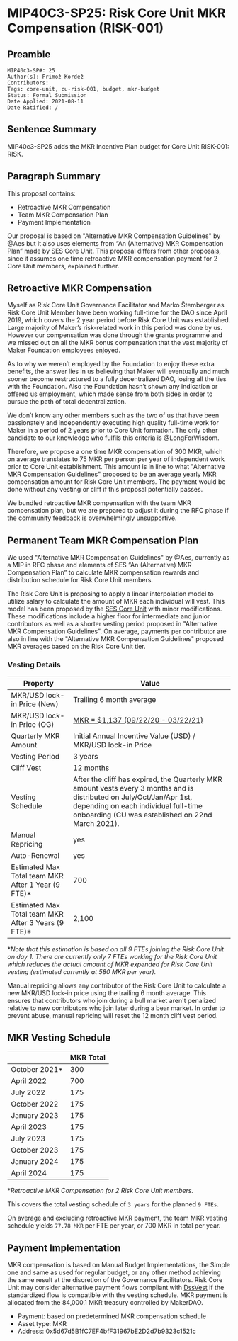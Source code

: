 # MIP40C3-SP25: Risk Core Unit MKR Compensation (RISK-001)

## Preamble

```
MIP40c3-SP#: 25
Author(s): Primož Kordež
Contributors:  
Tags: core-unit, cu-risk-001, budget, mkr-budget
Status: Formal Submission
Date Applied: 2021-08-11
Date Ratified: /
```
## Sentence Summary

MIP40c3-SP25 adds the MKR Incentive Plan budget for Core Unit RISK-001: RISK.

## Paragraph Summary

This proposal contains:

* Retroactive MKR Compensation
* Team MKR Compensation Plan
* Payment Implementation

Our proposal is based on "Alternative MKR Compensation Guidelines" by @Aes but it also uses elements from “An (Alternative) MKR Compensation Plan” made by SES Core Unit. This proposal differs from other proposals, since it assumes one time retroactive MKR compensation payment for 2 Core Unit members, explained further.

## Retroactive MKR Compensation

Myself as Risk Core Unit Governance Facilitator and Marko Štemberger as Risk Core Unit Member have been working full-time for the DAO since April 2019, which covers the 2 year period before Risk Core Unit was established. Large majority of Maker’s risk-related work in this period was done by us. However our compensation was done through the grants programme and we missed out on all the MKR bonus compensation that the vast majority of Maker Foundation employees enjoyed.

As to why we weren’t employed by the Foundation to enjoy these extra benefits, the answer lies in us believing that Maker will eventually and much sooner become restructured to a fully decentralized DAO, losing all the ties with the Foundation. Also the Foundation hasn’t shown any indication or offered us employment, which made sense from both sides in order to pursue the path of total decentralization.

We don’t know any other members such as the two of us that have been passionately and independently executing high quality full-time work for Maker in a period of 2 years prior to Core Unit formation. The only other candidate to our knowledge who fulfils this criteria is @LongForWisdom.

Therefore, we propose a one time MKR compensation of 300 MKR, which on average translates to 75 MKR per person per year of independent work prior to Core Unit establishment. This amount is in line to what "Alternative MKR Compensation Guidelines" proposed to be an average yearly MKR compensation amount for Risk Core Unit members. The payment would be done without any vesting or cliff if this proposal potentially passes.

We bundled retroactive MKR compensation with the team MKR compensation plan, but we are prepared to adjust it during the RFC phase if the community feedback is overwhelmingly unsupportive.

## Permanent Team MKR Compensation Plan

We used "Alternative MKR Compensation Guidelines" by @Aes, currently as a MIP in RFC phase and elements of SES “An (Alternative) MKR Compensation Plan” to calculate MKR compensation rewards and distribution schedule for Risk Core Unit members.

The Risk Core Unit is proposing to apply a linear interpolation model to utilize salary to calculate the amount of MKR each individual will vest. This model has been proposed by the [SES Core Unit](https://drive.google.com/file/d/128sgsmMU8eXgRXpHZcA1gywUrv_FbGSg/view) with minor modifications. These modifications include a higher floor for intermediate and junior contributors as well as a shorter vesting period proposed in "Alternative MKR Compensation Guidelines". On average, payments per contributor are also in line with the "Alternative MKR Compensation Guidelines" proposed MKR averages based on the Risk Core Unit tier.

### Vesting Details

|Property|Value|
| --- | --- |
|MKR/USD lock-in Price (New)|Trailing 6 month average|
|MKR/USD lock-in Price (OG)|[MKR = $1,137 (09/22/20 - 03/22/21)](https://www.investing.com/crypto/maker/mkr-usd-historical-data)|
|Quarterly MKR Amount|Initial Annual Incentive Value (USD) / MKR/USD lock-in Price|
|Vesting Period|3 years|
|Cliff Vest|12 months|
|Vesting Schedule|After the cliff has expired, the Quarterly MKR amount vests every 3 months and is distributed on July/Oct/Jan/Apr 1st, depending on each individual full-time onboarding (CU was established on 22nd March 2021).|
|Manual Repricing|yes|
|Auto-Renewal|yes|
|Estimated Max Total team MKR After 1 Year (9 FTE)*|700|
|Estimated Max Total team MKR After 3 Years (9 FTE)*|2,100|

**Note that this estimation is based on all 9 FTEs joining the Risk Core Unit on day 1. There are currently only 7 FTEs working for the Risk Core Unit which reduces the actual amount of MKR expended for Risk Core Unit vesting (estimated currently at 580 MKR per year).*

Manual repricing allows any contributor of the Risk Core Unit to calculate a new MKR/USD lock-in price using the trailing 6 month average. This ensures that contributors who join during a bull market aren't penalized relative to new contributors who join later during a bear market. In order to prevent abuse, manual repricing will reset the 12 month cliff vest period.

## MKR Vesting Schedule

||MKR Total|
| --- | --- |
|October 2021*|300|
|April 2022|700|
|July 2022|175|
|October 2022|175|
|January 2023|175|
|April 2023|175|
|July 2023|175|
|October 2023|175|
|January 2024|175|
|April 2024|175|

**Retroactive MKR Compensation for 2 Risk Core Unit members.*

This covers the total vesting schedule of `3 years` for the planned `9 FTEs`.

On average and excluding retroactive MKR payment, the team MKR vesting schedule yields `77.78 MKR` per FTE per year, or 700 MKR in total per year.

## Payment Implementation

MKR compensation is based on Manual Budget Implementations, the Simple one and same as used for regular budget, or any other method achieving the same result at the discretion of the Governance Facilitators. Risk Core Unit may consider alternative payment flows compliant with [DssVest](https://forum.makerdao.com/t/mip-54-dssvest/8025) if the standardized flow is compatible with the vesting schedule. MKR payment is allocated from the 84,000.1 MKR treasury controlled by MakerDAO.

* Payment: based on predetermined MKR compensation schedule
* Asset type: MKR
* Address: 0x5d67d5B1fC7EF4bfF31967bE2D2d7b9323c1521c 
